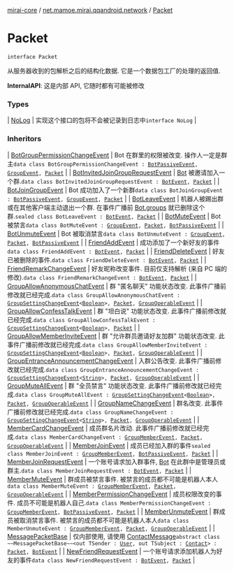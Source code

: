 [mirai-core](../../index.md) / [net.mamoe.mirai.qqandroid.network](../index.md) / [Packet](./index.md)

# Packet

`interface Packet`

从服务器收到的包解析之后的结构化数据.
它是一个数据包工厂的处理的返回值.

**InternalAPI**: 这是内部 API, 它随时都有可能被修改

### Types

| [NoLog](-no-log.md) | 实现这个接口的包将不会被记录到日志中`interface NoLog` |

### Inheritors

| [BotGroupPermissionChangeEvent](../../net.mamoe.mirai.event.events/-bot-group-permission-change-event/index.md) | Bot 在群里的权限被改变. 操作人一定是群主`data class BotGroupPermissionChangeEvent : `[`BotPassiveEvent`](../../net.mamoe.mirai.event.events/-bot-passive-event.md)`, `[`GroupEvent`](../../net.mamoe.mirai.event.events/-group-event/index.md)`, `[`Packet`](./index.md) |
| [BotInvitedJoinGroupRequestEvent](../../net.mamoe.mirai.event.events/-bot-invited-join-group-request-event/index.md) | [Bot](../../net.mamoe.mirai/-bot/index.md) 被邀请加入一个群.`data class BotInvitedJoinGroupRequestEvent : `[`BotEvent`](../../net.mamoe.mirai.event.events/-bot-event/index.md)`, `[`Packet`](./index.md) |
| [BotJoinGroupEvent](../../net.mamoe.mirai.event.events/-bot-join-group-event/index.md) | Bot 成功加入了一个新群`data class BotJoinGroupEvent : `[`BotPassiveEvent`](../../net.mamoe.mirai.event.events/-bot-passive-event.md)`, `[`GroupEvent`](../../net.mamoe.mirai.event.events/-group-event/index.md)`, `[`Packet`](./index.md) |
| [BotLeaveEvent](../../net.mamoe.mirai.event.events/-bot-leave-event/index.md) | 机器人被踢出群或在其他客户端主动退出一个群. 在事件广播前 [Bot.groups](../../net.mamoe.mirai/-bot/groups.md) 就已删除这个群.`sealed class BotLeaveEvent : `[`BotEvent`](../../net.mamoe.mirai.event.events/-bot-event/index.md)`, `[`Packet`](./index.md) |
| [BotMuteEvent](../../net.mamoe.mirai.event.events/-bot-mute-event/index.md) | Bot 被禁言`data class BotMuteEvent : `[`GroupEvent`](../../net.mamoe.mirai.event.events/-group-event/index.md)`, `[`Packet`](./index.md)`, `[`BotPassiveEvent`](../../net.mamoe.mirai.event.events/-bot-passive-event.md) |
| [BotUnmuteEvent](../../net.mamoe.mirai.event.events/-bot-unmute-event/index.md) | Bot 被取消禁言`data class BotUnmuteEvent : `[`GroupEvent`](../../net.mamoe.mirai.event.events/-group-event/index.md)`, `[`Packet`](./index.md)`, `[`BotPassiveEvent`](../../net.mamoe.mirai.event.events/-bot-passive-event.md) |
| [FriendAddEvent](../../net.mamoe.mirai.event.events/-friend-add-event/index.md) | 成功添加了一个新好友的事件`data class FriendAddEvent : `[`BotEvent`](../../net.mamoe.mirai.event.events/-bot-event/index.md)`, `[`Packet`](./index.md) |
| [FriendDeleteEvent](../../net.mamoe.mirai.event.events/-friend-delete-event/index.md) | 好友已被删除的事件.`data class FriendDeleteEvent : `[`BotEvent`](../../net.mamoe.mirai.event.events/-bot-event/index.md)`, `[`Packet`](./index.md) |
| [FriendRemarkChangeEvent](../../net.mamoe.mirai.event.events/-friend-remark-change-event/index.md) | 好友昵称改变事件. 目前仅支持解析 (来自 PC 端的修改).`data class FriendRemarkChangeEvent : `[`BotEvent`](../../net.mamoe.mirai.event.events/-bot-event/index.md)`, `[`Packet`](./index.md) |
| [GroupAllowAnonymousChatEvent](../../net.mamoe.mirai.event.events/-group-allow-anonymous-chat-event/index.md) | 群 "匿名聊天" 功能状态改变. 此事件广播前修改就已经完成.`data class GroupAllowAnonymousChatEvent : `[`GroupSettingChangeEvent`](../../net.mamoe.mirai.event.events/-group-setting-change-event/index.md)`<`[`Boolean`](https://kotlinlang.org/api/latest/jvm/stdlib/kotlin/-boolean/index.html)`>, `[`Packet`](./index.md)`, `[`GroupOperableEvent`](../../net.mamoe.mirai.event.events/-group-operable-event/index.md) |
| [GroupAllowConfessTalkEvent](../../net.mamoe.mirai.event.events/-group-allow-confess-talk-event/index.md) | 群 "坦白说" 功能状态改变. 此事件广播前修改就已经完成.`data class GroupAllowConfessTalkEvent : `[`GroupSettingChangeEvent`](../../net.mamoe.mirai.event.events/-group-setting-change-event/index.md)`<`[`Boolean`](https://kotlinlang.org/api/latest/jvm/stdlib/kotlin/-boolean/index.html)`>, `[`Packet`](./index.md) |
| [GroupAllowMemberInviteEvent](../../net.mamoe.mirai.event.events/-group-allow-member-invite-event/index.md) | 群 "允许群员邀请好友加群" 功能状态改变. 此事件广播前修改就已经完成.`data class GroupAllowMemberInviteEvent : `[`GroupSettingChangeEvent`](../../net.mamoe.mirai.event.events/-group-setting-change-event/index.md)`<`[`Boolean`](https://kotlinlang.org/api/latest/jvm/stdlib/kotlin/-boolean/index.html)`>, `[`Packet`](./index.md)`, `[`GroupOperableEvent`](../../net.mamoe.mirai.event.events/-group-operable-event/index.md) |
| [GroupEntranceAnnouncementChangeEvent](../../net.mamoe.mirai.event.events/-group-entrance-announcement-change-event/index.md) | 入群公告改变. 此事件广播前修改就已经完成.`data class GroupEntranceAnnouncementChangeEvent : `[`GroupSettingChangeEvent`](../../net.mamoe.mirai.event.events/-group-setting-change-event/index.md)`<`[`String`](https://kotlinlang.org/api/latest/jvm/stdlib/kotlin/-string/index.html)`>, `[`Packet`](./index.md)`, `[`GroupOperableEvent`](../../net.mamoe.mirai.event.events/-group-operable-event/index.md) |
| [GroupMuteAllEvent](../../net.mamoe.mirai.event.events/-group-mute-all-event/index.md) | 群 "全员禁言" 功能状态改变. 此事件广播前修改就已经完成.`data class GroupMuteAllEvent : `[`GroupSettingChangeEvent`](../../net.mamoe.mirai.event.events/-group-setting-change-event/index.md)`<`[`Boolean`](https://kotlinlang.org/api/latest/jvm/stdlib/kotlin/-boolean/index.html)`>, `[`Packet`](./index.md)`, `[`GroupOperableEvent`](../../net.mamoe.mirai.event.events/-group-operable-event/index.md) |
| [GroupNameChangeEvent](../../net.mamoe.mirai.event.events/-group-name-change-event/index.md) | 群名改变. 此事件广播前修改就已经完成.`data class GroupNameChangeEvent : `[`GroupSettingChangeEvent`](../../net.mamoe.mirai.event.events/-group-setting-change-event/index.md)`<`[`String`](https://kotlinlang.org/api/latest/jvm/stdlib/kotlin/-string/index.html)`>, `[`Packet`](./index.md)`, `[`GroupOperableEvent`](../../net.mamoe.mirai.event.events/-group-operable-event/index.md) |
| [MemberCardChangeEvent](../../net.mamoe.mirai.event.events/-member-card-change-event/index.md) | 成员群名片改动. 此事件广播前修改就已经完成.`data class MemberCardChangeEvent : `[`GroupMemberEvent`](../../net.mamoe.mirai.event.events/-group-member-event/index.md)`, `[`Packet`](./index.md)`, `[`GroupOperableEvent`](../../net.mamoe.mirai.event.events/-group-operable-event/index.md) |
| [MemberJoinEvent](../../net.mamoe.mirai.event.events/-member-join-event/index.md) | 成员已经加入群的事件`sealed class MemberJoinEvent : `[`GroupMemberEvent`](../../net.mamoe.mirai.event.events/-group-member-event/index.md)`, `[`BotPassiveEvent`](../../net.mamoe.mirai.event.events/-bot-passive-event.md)`, `[`Packet`](./index.md) |
| [MemberJoinRequestEvent](../../net.mamoe.mirai.event.events/-member-join-request-event/index.md) | 一个账号请求加入群事件, [Bot](../../net.mamoe.mirai/-bot/index.md) 在此群中是管理员或群主.`data class MemberJoinRequestEvent : `[`BotEvent`](../../net.mamoe.mirai.event.events/-bot-event/index.md)`, `[`Packet`](./index.md) |
| [MemberMuteEvent](../../net.mamoe.mirai.event.events/-member-mute-event/index.md) | 群成员被禁言事件. 被禁言的成员都不可能是机器人本人`data class MemberMuteEvent : `[`GroupMemberEvent`](../../net.mamoe.mirai.event.events/-group-member-event/index.md)`, `[`Packet`](./index.md)`, `[`GroupOperableEvent`](../../net.mamoe.mirai.event.events/-group-operable-event/index.md) |
| [MemberPermissionChangeEvent](../../net.mamoe.mirai.event.events/-member-permission-change-event/index.md) | 成员权限改变的事件. 成员不可能是机器人自己.`data class MemberPermissionChangeEvent : `[`GroupMemberEvent`](../../net.mamoe.mirai.event.events/-group-member-event/index.md)`, `[`BotPassiveEvent`](../../net.mamoe.mirai.event.events/-bot-passive-event.md)`, `[`Packet`](./index.md) |
| [MemberUnmuteEvent](../../net.mamoe.mirai.event.events/-member-unmute-event/index.md) | 群成员被取消禁言事件. 被禁言的成员都不可能是机器人本人`data class MemberUnmuteEvent : `[`GroupMemberEvent`](../../net.mamoe.mirai.event.events/-group-member-event/index.md)`, `[`Packet`](./index.md)`, `[`GroupOperableEvent`](../../net.mamoe.mirai.event.events/-group-operable-event/index.md) |
| [MessagePacketBase](../../net.mamoe.mirai.message/-message-packet-base/index.md) | 仅内部使用, 请使用 [ContactMessage](../../net.mamoe.mirai.message/-contact-message/index.md)`abstract class ~~MessagePacketBase~~<out TSender : `[`User`](../../net.mamoe.mirai.contact/-user/index.md)`, out TSubject : `[`Contact`](../../net.mamoe.mirai.contact/-contact/index.md)`> : `[`Packet`](./index.md)`, `[`BotEvent`](../../net.mamoe.mirai.event.events/-bot-event/index.md) |
| [NewFriendRequestEvent](../../net.mamoe.mirai.event.events/-new-friend-request-event/index.md) | 一个账号请求添加机器人为好友的事件`data class NewFriendRequestEvent : `[`BotEvent`](../../net.mamoe.mirai.event.events/-bot-event/index.md)`, `[`Packet`](./index.md) |

